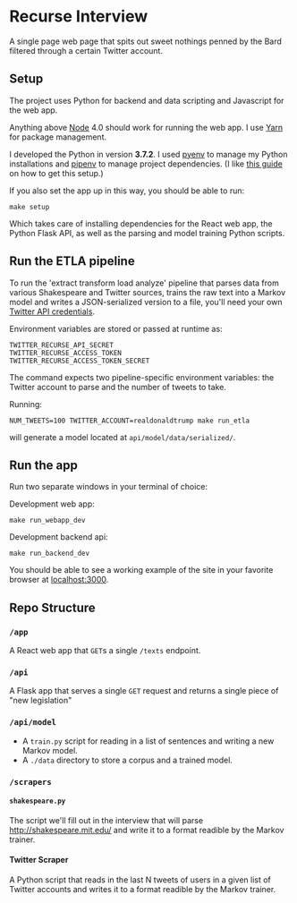 # Recurse Interview

A single page web page that spits out sweet nothings penned by the Bard filtered through a certain Twitter account.

## Setup

The project uses Python for backend and data scripting and Javascript for the web app.

Anything above [Node](https://nodejs.org/en/download/) 4.0 should work for running the web app. I use [Yarn](https://yarnpkg.com/lang/en/docs/install/#mac-stable) for package management.

I developed the Python in version **3.7.2**. I used [pyenv](https://github.com/pyenv/pyenv) to manage my Python installations and [pipenv](https://docs.pipenv.org/en/latest/install/) to manage project dependencies. (I like [this guide](https://hackernoon.com/reaching-python-development-nirvana-bb5692adf30c) on how to get this setup.)


If you also set the app up in this way, you should be able to run:

```
make setup
```

Which takes care of installing dependencies for the React web app, the Python Flask API, as well as the parsing and model training Python scripts.

## Run the ETLA pipeline

To run the 'extract transform load analyze' pipeline that parses data from various Shakespeare and Twitter sources, trains the raw text into a Markov model and writes a JSON-serialized version to a file, you'll need your own [Twitter API credentials](https://developer.twitter.com/en/apply-for-access.html).

Environment variables are stored or passed at runtime as: 

```TWITTER_RECURSE_API_KEY
TWITTER_RECURSE_API_SECRET
TWITTER_RECURSE_ACCESS_TOKEN
TWITTER_RECURSE_ACCESS_TOKEN_SECRET
```


The command expects two pipeline-specific environment variables: the Twitter account to parse and the number of tweets to take.

Running:

```
NUM_TWEETS=100 TWITTER_ACCOUNT=realdonaldtrump make run_etla
```

will generate a model located at `api/model/data/serialized/`.

## Run the app

Run two separate windows in your terminal of choice:

Development web app:
```
make run_webapp_dev
```

Development backend api:

```
make run_backend_dev
```

You should be able to see a working example of the site in your favorite browser at [localhost:3000](http://localhost.3000).

## Repo Structure

### `/app`
A React web app that `GET`s a single `/texts` endpoint.

### `/api`
A Flask app that serves a single `GET` request and returns a single piece of "new legislation"

### `/api/model`
* A `train.py` script for reading in a list of sentences and writing a new Markov model.
* A `./data` directory to store a corpus and a trained model.


### `/scrapers`

#### `shakespeare.py`
The script we'll fill out in the interview that will parse http://shakespeare.mit.edu/ and write it to a format readible by the Markov trainer.

#### Twitter Scraper
A Python script that reads in the last N tweets of users in a given list of Twitter accounts and writes it to a format readible by the Markov trainer.
